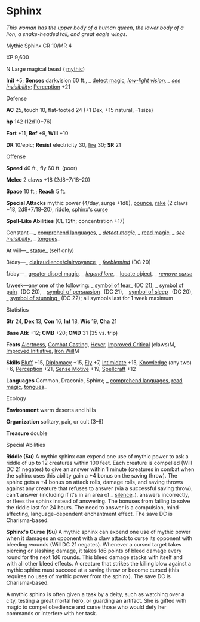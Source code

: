 # Sphinx

_This woman has the upper body of a human queen, the lower body of a lion, a snake-headed tail, and great eagle wings._

Mythic Sphinx CR 10/MR 4

XP 9,600

N Large magical beast ( [mythic](/pathfinderRPG/prd/mythicAdventures/mythicMonsters.html#_mythic-subtype))

**Init** +5; **Senses** darkvision 60 ft., _ [detect magic](/pathfinderRPG/prd/spells/detectMagic.html#_detect-magic)_, [low-light vision](/pathfinderRPG/prd/monsters/universalMonsterRules.html#_low-light-vision), _ [see invisibility](/pathfinderRPG/prd/spells/seeInvisibility.html#_see-invisibility)_; [Perception](/pathfinderRPG/prd/skills/perception.html#_perception) +21

Defense

**AC** 25, touch 10, flat-footed 24 (+1 Dex, +15 natural, –1 size)

**hp** 142 (12d10+76)

**Fort** +11, **Ref** +9, **Will** +10

**DR** 10/epic; **Resist** electricity 30, [fire](/pathfinderRPG/prd/monsters/creatureTypes.html#_fire-subtype) 30; **SR** 21

Offense

**Speed** 40 ft., fly 60 ft. (poor)

**Melee** 2 claws +18 (2d8+7/18–20)

**Space** 10 ft.; **Reach** 5 ft.

**Special Attacks** mythic power (4/day, surge +1d8), [pounce](/pathfinderRPG/prd/monsters/universalMonsterRules.html#_pounce), [rake](/pathfinderRPG/prd/monsters/universalMonsterRules.html#_rake) (2 claws +18, 2d8+7/18–20), riddle, sphinx's [curse](/pathfinderRPG/prd/monsters/universalMonsterRules.html#_curse)

**Spell-Like Abilities** (CL 12th; concentration +17)

Constant—_ [comprehend languages](/pathfinderRPG/prd/spells/comprehendLanguages.html#_comprehend-languages)_, _ [detect magic](/pathfinderRPG/prd/spells/detectMagic.html#_detect-magic)_, _ [read magic](/pathfinderRPG/prd/spells/readMagic.html#_read-magic)_, _ [see invisibility](/pathfinderRPG/prd/spells/seeInvisibility.html#_see-invisibility)_, _ [tongues](/pathfinderRPG/prd/spells/tongues.html#_tongues)_

At will—_ [statue](/pathfinderRPG/prd/spells/statue.html#_statue)_ (self only)

3/day—_ [clairaudience/clairvoyance](/pathfinderRPG/prd/spells/clairaudienceClairvoyance.html#_clairaudience-clairvoyance)_, _ [feeblemind](/pathfinderRPG/prd/spells/feeblemind.html#_feeblemind)_ (DC 20)

1/day—_ [greater dispel magic](/pathfinderRPG/prd/spells/dispelMagic.html#_dispel-magic-greater)_, _ [legend lore](/pathfinderRPG/prd/spells/legendLore.html#_legend-lore)_, _ [locate object](/pathfinderRPG/prd/spells/locateObject.html#_locate-object)_, _ [remove curse](/pathfinderRPG/prd/spells/removeCurse.html#_remove-curse)_

1/week—any one of the following: _ [symbol of fear](/pathfinderRPG/prd/spells/symbolOfFear.html#_symbol-of-fear)_ (DC 21), _ [symbol of pain](/pathfinderRPG/prd/spells/symbolOfPain.html#_symbol-of-pain)_ (DC 20), _ [symbol of persuasion](/pathfinderRPG/prd/spells/symbolOfPersuasion.html#_symbol-of-persuasion)_ (DC 21), _ [symbol of sleep](/pathfinderRPG/prd/spells/symbolOfSleep.html#_symbol-of-sleep)_ (DC 20), _ [symbol of stunning](/pathfinderRPG/prd/spells/symbolOfStunning.html#_symbol-of-stunning)_ (DC 22); all symbols last for 1 week maximum

Statistics

**Str** 24, **Dex** 13, **Con** 16, **Int** 18, **Wis** 19, **Cha** 21

**Base Atk** +12; **CMB** +20; **CMD** 31 (35 vs. trip)

**Feats** [Alertness](/pathfinderRPG/prd/feats.html#_alertness), [Combat Casting](/pathfinderRPG/prd/feats.html#_combat-casting), [Hover](/pathfinderRPG/prd/monsters/monsterFeats.html#_hover), [Improved Critical](/pathfinderRPG/prd/mythicAdventures/mythicFeats.html#_improved-critical-mythic) (claws)M, [Improved Initiative](/pathfinderRPG/prd/feats.html#_improved-initiative), [Iron Will](/pathfinderRPG/prd/mythicAdventures/mythicFeats.html#_iron-will-mythic)M

**Skills** [Bluff](/pathfinderRPG/prd/skills/bluff.html#_bluff) +15, [Diplomacy](/pathfinderRPG/prd/skills/diplomacy.html#_diplomacy) +15, [Fly](/pathfinderRPG/prd/skills/fly.html#_fly) +7, [Intimidate](/pathfinderRPG/prd/skills/intimidate.html#_intimidate) +15, [Knowledge](/pathfinderRPG/prd/skills/knowledge.html#_knowledge) (any two) +6, [Perception](/pathfinderRPG/prd/skills/perception.html#_perception) +21, [Sense Motive](/pathfinderRPG/prd/skills/senseMotive.html#_sense-motive) +19, [Spellcraft](/pathfinderRPG/prd/skills/spellcraft.html#_spellcraft) +12

**Languages** Common, Draconic, Sphinx; _ [comprehend languages](/pathfinderRPG/prd/spells/comprehendLanguages.html#_comprehend-languages), [read magic](/pathfinderRPG/prd/spells/readMagic.html#_read-magic), [tongues](/pathfinderRPG/prd/spells/tongues.html#_tongues)_

Ecology

**Environment** warm deserts and hills

**Organization** solitary, pair, or cult (3–6)

**Treasure** double

Special Abilities

**Riddle (Su)** A mythic sphinx can expend one use of mythic power to ask a riddle of up to 12 creatures within 100 feet. Each creature is compelled (Will DC 21 negates) to give an answer within 1 minute (creatures in combat when the sphinx uses this ability gain a +4 bonus on the saving throw). The sphinx gets a +4 bonus on attack rolls, damage rolls, and saving throws against any creature that refuses to answer (via a successful saving throw), can't answer (including if it's in an area of _ [silence](/pathfinderRPG/prd/spells/silence.html#_silence)_), answers incorrectly, or flees the sphinx instead of answering. The bonuses from failing to solve the riddle last for 24 hours. The need to answer is a compulsion, mind-affecting, language-dependent enchantment effect. The save DC is Charisma-based.

**Sphinx's Curse (Su)** A mythic sphinx can expend one use of mythic power when it damages an opponent with a claw attack to curse its opponent with bleeding wounds (Will DC 21 negates). Whenever a cursed target takes piercing or slashing damage, it takes 1d6 points of bleed damage every round for the next 1d6 rounds. This bleed damage stacks with itself and with all other bleed effects. A creature that strikes the killing blow against a mythic sphinx must succeed at a saving throw or become cursed (this requires no uses of mythic power from the sphinx). The save DC is Charisma-based.

A mythic sphinx is often given a task by a deity, such as watching over a city, testing a great mortal hero, or guarding an artifact. She is gifted with magic to compel obedience and curse those who would defy her commands or interfere with her task.

